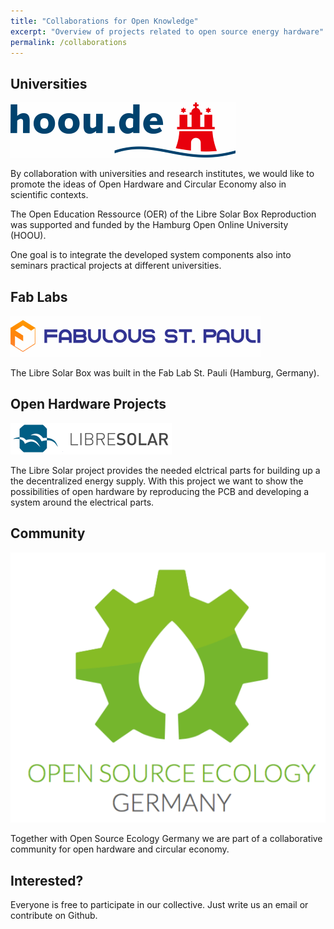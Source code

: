```yaml
---
title: "Collaborations for Open Knowledge"
excerpt: "Overview of projects related to open source energy hardware"
permalink: /collaborations
---
```


## Universities

![Hoou](/images/hoou_logo_small.png)

By collaboration with universities and research institutes, we would like to promote the ideas of Open Hardware and Circular Economy also in scientific contexts.

The Open Education Ressource (OER) of the Libre Solar Box Reproduction was supported and funded by the Hamburg Open Online University (HOOU).

One goal is to integrate the developed system components also into seminars practical projects at different universities.

## Fab Labs

![fablab_stpauli](/images/fabulous_logo_small.png)

The Libre Solar Box was built in the Fab Lab St. Pauli (Hamburg, Germany).


<!--
Kooperation im Umfeld dezentrale Produktion, Wissenstransfer in Zivilgesellschaft
-->

<!--
## Other Organizations

Bsp Kollektiv Liebe, Kommunikation nach außen, Bewusstsein Schaffung durch kulturellen und kreativen Austausch
Open Source Ecology, Community Mitglied im Open Hardware Umfeld
-->

## Open Hardware Projects

![libre_solar](/images/libresolar_logo_small.png)

The Libre Solar project provides the needed elctrical parts for building up a the decentralized energy supply.
With this project we want to show the possibilities of open hardware by reproducing the PCB and developing a system around the electrical parts.

## Community

![oseg](/images/Logo_OSEG.png)

Together with Open Source Ecology Germany we are part of a collaborative community for open hardware and circular economy.

## Interested?

Everyone is free to participate in our collective. Just write us an email or contribute on Github.

